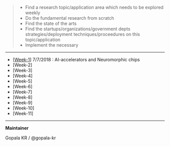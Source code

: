 


>  - Find a research topic/application area which needs to be explored weekly
>  - Do the fundamental research from scratch
>  - Find the state of the arts
>  - Find the startups/organizations/government depts strategies/deployment techniques/proceedures on this topic/application
>  - Implement the necessary

-----------------------

- [[Week-1]()] 7/7/2018 : AI-accelerators and Neuromorphic chips
- [Week-2]
- [Week-3]
- [Week-4]
- [Week-5]
- [Week-6]
- [Week-7]
- [Week-8]
- [Week-9]
- [Week-10]
- [Week-11]

-----------

**Maintainer**

Gopala KR / @gopala-kr
